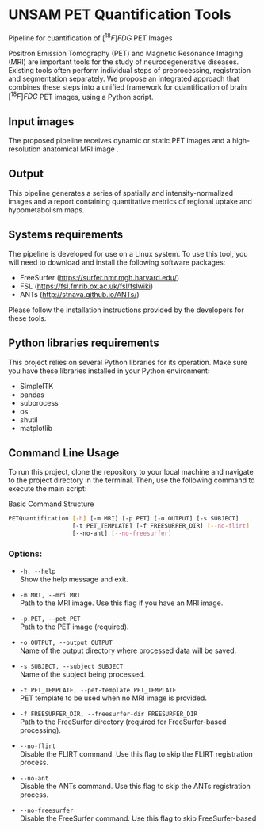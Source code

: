 # UNSAM PET Quantification Tools
Pipeline for cuantification of $[^{18}F] FDG$ PET Images 

Positron Emission Tomography (PET) and Magnetic Resonance Imaging (MRI) are important tools for the study of neurodegenerative diseases. Existing tools often perform individual steps of preprocessing, registration and segmentation separately. We propose an integrated approach that combines these steps into a unified framework for quantification of brain $[^{18}F] FDG$ PET images, using a Python script. 

## Input images 
The proposed pipeline receives dynamic or static PET images and a high-resolution anatomical MRI image .

## Output 
This pipeline generates a series of spatially and intensity-normalized images and a report containing quantitative metrics of regional uptake and hypometabolism maps.

## Systems requirements

The pipeline is developed for use on a Linux system. To use this tool, you will need to download and install the following software packages:

- FreeSurfer (https://surfer.nmr.mgh.harvard.edu/)
- FSL (https://fsl.fmrib.ox.ac.uk/fsl/fslwiki)
- ANTs (http://stnava.github.io/ANTs/)

Please follow the installation instructions provided by the developers for these tools.

## Python libraries requirements

This project relies on several Python libraries for its operation. Make sure you have these libraries installed in your Python environment:

- SimpleITK
- pandas
- subprocess
- os
- shutil 
- matplotlib
  
## Command Line Usage 

To run this project, clone the repository to your local machine and navigate to the project directory in the terminal. Then, use the following command to execute the main script:

Basic Command Structure

```bash
PETQuantification [-h] [-m MRI] [-p PET] [-o OUTPUT] [-s SUBJECT]
                  [-t PET_TEMPLATE] [-f FREESURFER_DIR] [--no-flirt]
                  [--no-ant] [--no-freesurfer]
```
### **Options:**

- `-h, --help`  
  Show the help message and exit.
  
- `-m MRI, --mri MRI`  
  Path to the MRI image. Use this flag if you have an MRI image.

- `-p PET, --pet PET`  
  Path to the PET image (required).

- `-o OUTPUT, --output OUTPUT`  
  Name of the output directory where processed data will be saved.

- `-s SUBJECT, --subject SUBJECT`  
  Name of the subject being processed.

- `-t PET_TEMPLATE, --pet-template PET_TEMPLATE`  
  PET template to be used when no MRI image is provided.

- `-f FREESURFER_DIR, --freesurfer-dir FREESURFER_DIR`  
  Path to the FreeSurfer directory (required for FreeSurfer-based processing).

- `--no-flirt`  
  Disable the FLIRT command. Use this flag to skip the FLIRT registration process.

- `--no-ant`  
  Disable the ANTs command. Use this flag to skip the ANTs registration process.

- `--no-freesurfer`  
  Disable the FreeSurfer command. Use this flag to skip FreeSurfer-based
